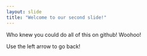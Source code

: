 ```yaml
---
layout: slide
title: "Welcome to our second slide!"
---
```

Who knew you could do all of this on github! Woohoo!

Use the left arrow to go back!
